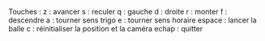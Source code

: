 Touches : 
z : avancer
s : reculer
q : gauche
d : droite
r : monter
f : descendre
a : tourner sens trigo
e : tourner sens horaire
espace : lancer la balle
c : réinitialiser la position et la caméra
echap : quitter
